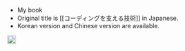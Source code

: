 
- My book
- Original title is [[コーディングを支える技術]] in Japanese.
- Korean version and Chinese version are available.

<img src='https://scrapbox.io/api/pages/nishio/en/icon' alt='en.icon' height="19.5"/>